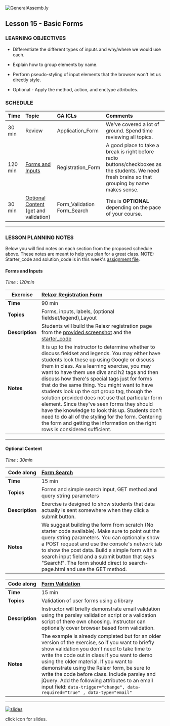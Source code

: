 ![GeneralAssemb.ly](../../img/icons/instr_agenda.png)


## Lesson 15 - Basic Forms


### LEARNING OBJECTIVES

*	Differentiate the different types of inputs and why/where we would use each.

*	Explain how to group elements by name.

*	Perform pseudo-styling of input elements that the browser won't let us directly style.

*	Optional - Apply the method, action, and enctype attributes.


### SCHEDULE


| Time        | Topic| GA ICLs| Comments |
| ------------- |:-------------|:-------------------|:----------------|
| 30 min | Review | Application_Form| We've covered a lot of ground. Spend time reviewing all topics. |
| 120 min | [Forms and Inputs](https://github.com/generalassembly-studio/FEWD_2.0.0/blob/FEWD_2.0.1/Week_08_forms_and_things/15_form_basics/README.md#forms-and-inputs) | Registration_Form| A good place to take a break is right before radio buttons/checkboxes as the students. We need fresh brains so that grouping by name makes sense. |
| 30 min | [Optional Content](https://github.com/generalassembly-studio/FEWD_2.0.0/blob/FEWD_2.0.1/Week_08_forms_and_things/15_form_basics/README.md#optional-content) (get and validation) | Form_Validation Form_Search | This is __OPTIONAL__ depending on the pace of your course. |


---

### LESSON PLANNING NOTES

Below you will find notes on each section from the proposed schedule above. These notes are  meant to help you plan for a great class.  NOTE: Starter_code and solution_code is in this week's [assignment file](../AssignmentREVISED). 


#### Forms and Inputs
_Time : 120min_


| Exercise | [Relaxr Registration Form](AssignmentREVISED/README.md)|
| ------------- |:-------------|
| __Time__ | 90 min | 
| __Topics__ |Forms, inputs, labels, (optional fieldset/legend),Layout | 
| __Description__|Students will build the Relaxr registration page from the [provided screenshot](../AssignmentREVISED/starter_code/images/relaxr-contact.png) and the [starter_code](../AssignmentREVISED/starter_code) |    
| __Notes__ | It is up to the instructor to determine whether to discuss fieldset and legends. You may either have students look these up using Google or discuss them in class. As a learning exercise, you may want to have them use divs and h2 tags and then discuss how there's special tags just for forms that do the same thing. You might want to have students look up the opt group tag, though the solution provided does not use that particular form element. Since they've seen forms they should have the knowledge to look this up.  Students don't need to do all of the styling for the form. Centering the form and getting the information on the right rows is considered sufficient. |

---


#### Optional Content
_Time : 30min_


| Code along | [Form Search](solution/Form_Search) |
| ------------- |:-------------|
| __Time__ |15 min | 
| __Topics__ |Forms and simple search input, GET method and query string parameters | 
| __Description__|Exercise is designed to show students that data actually is sent somewhere when they click a submit button.|    
| __Notes__ | We suggest building the form from scratch (No starter code available). Make sure to point out the query string parameters. You can optionally show a POST request and use the console's network tab to show the post data. Build a simple form with a search input field and a submit button that says "Search!". The form should direct to search-page.html and use the GET method.|



| Code along | [Form Validation](solution/Form_Validation) |
| ------------- |:-------------|
| __Time__ |15 min | 
| __Topics__ |Validation of user forms using a library| 
| __Description__|Instructor will briefly demonstrate email validation using the parsley validation script or a validation script of there own choosing. Instructor can optionally cover browser based form validation. |    
| __Notes__ | The example is already completed but for an older version of the exercise, so if you want to briefly show validation you don't need to take time to write the code out in class if you want to demo using the older material.  If you want to demonstrate using the Relaxr form, be sure to write the code before class. Include parsley and jQuery. Add the following attributes to an email input field: ```data-trigger="change", data-required="true" , data-type="email"```
	
---

[![slides](../../img/icons/slides.png)](slides.md)

click icon for slides.
